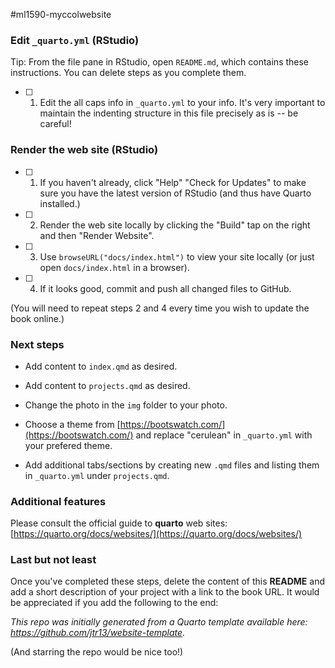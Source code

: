 #ml1590-myccolwebsite

### Edit `_quarto.yml` (RStudio)

Tip: From the file pane in RStudio, open `README.md`, which contains these instructions. You can delete steps as you complete them.

- [ ] 1. Edit the all caps info in  `_quarto.yml` to your info. It's very important to maintain the indenting structure in this file precisely as is -- be careful!

### Render the web site (RStudio)

- [ ] 1. If you haven't already, click "Help" "Check for Updates" to make sure you have the latest version of RStudio (and thus have Quarto installed.)

- [ ] 2. Render the web site locally by clicking the "Build" tap on the right and then "Render Website".

- [ ] 3. Use `browseURL("docs/index.html")` to view your site locally (or just open `docs/index.html` in a browser).

- [ ] 4. If it looks good, commit and push all changed files to GitHub. 

(You will need to repeat steps 2 and 4 every time you wish to update the book online.)

### Next steps

- Add content to `index.qmd` as desired.

- Add content to `projects.qmd` as desired.

- Change the photo in the `img` folder to your photo.

- Choose a theme from [https://bootswatch.com/](https://bootswatch.com/) and replace "cerulean" in `_quarto.yml` with your prefered theme.

- Add additional tabs/sections by creating new `.qmd` files and listing them in `_quarto.yml` under `projects.qmd`.

### Additional features

Please consult the official guide to **quarto** web sites: [https://quarto.org/docs/websites/](https://quarto.org/docs/websites/)

### Last but not least

Once you've completed these steps, delete the content of this **README** and add a short description of your project with a link to the book URL. It would be appreciated if you add the following to the end:	

*This repo was initially generated from a Quarto template available here: https://github.com/jtr13/website-template.*

(And starring the repo would be nice too!)


